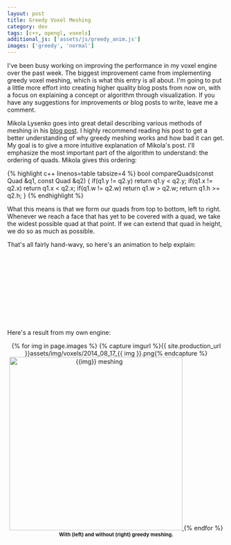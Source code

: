 ```yaml
---
layout: post
title: Greedy Voxel Meshing
category: dev
tags: [c++, opengl, voxels]
additional_js: ['assets/js/greedy_anim.js']
images: ['greedy', 'normal']
---
```


I've been busy working on improving the performance in my voxel engine over the
past week. The biggest improvement came from implementing greedy voxel meshing,
which is what this entry is all about. I'm going to put a little more effort
into creating higher quality blog posts from now on, with a focus on explaining
a concept or algorithm through visualization. If you have any suggestions for
improvements or blog posts to write, leave me a comment.

<!-- more -->

Mikola Lysenko goes into great detail describing various methods of meshing in
his [blog post](http://0fps.net/2012/06/30/meshing-in-a-minecraft-game/). I
highly recommend reading his post to get a better understanding of why greedy
meshing works and how bad it can get. My goal is to give a more intuitive
explanation of Mikola's post. I'll emphasize the most important part of the
algorithm to understand: the ordering of quads. Mikola gives this ordering:

{% highlight c++ linenos=table tabsize=4 %}
bool compareQuads(const Quad &q1, const Quad &q2) {
  if(q1.y != q2.y) return q1.y < q2.y;
  if(q1.x != q2.x) return q1.x < q2.x;
  if(q1.w != q2.w) return q1.w > q2.w;
  return q1.h >= q2.h;
}
{% endhighlight %}

What this means is that we form our quads from top to bottom, left to right.
Whenever we reach a face that has yet to be covered with a quad, we take the
widest possible quad at that point. If we can extend that quad in height, we
do so as much as possible.

That's all fairly hand-wavy, so here's an animation to help explain:

<p style="text-align: center">
  <style type="text/css" scoped>
    #greedy_anim { stroke-width: 2px; stroke-opacity: 0.8; }
    .grid rect { stroke: none; }
    .faces rect { fill: url(#quad); stroke: black; }
  </style>

  <svg id="greedy_anim" width="802" height="252"
       viewBox="-1 -1 802 252"
       shape-rendering="crispEdges">
    <defs>
      <pattern id="emptyPattern" x="0" y="0" width="10" height="10" patternUnits="userSpaceOnUse">
        <rect x="0" y="0" width="5" height="5" fill="#eeeeee"/>
        <rect x="5" y="5" width="5" height="5" fill="#eeeeee"/>
      </pattern>
      <pattern id="quad" x="0" y="0" width="10" height="10" patternUnits="userSpaceOnUse">
        <line x1="-1" y1="1" x2="1" y2="-1" stroke="black" stroke-opacity="0.25"/>
        <line x1="9" y1="11" x2="11" y2="9" stroke="black" stroke-opacity="0.25"/>
        <line x1="0" y1="10" x2="10" y2="0" stroke="black" stroke-opacity="0.25"/>
      </pattern>
    </defs>
  </svg>
</p>

Here's a result from my own engine:

<p style="text-align: center;">
	{% for img in page.images %}
		{% capture imgurl %}{{ site.production_url }}assets/img/voxels/2014_08_17_{{ img }}.png{% endcapture %}
		<a href="{{ imgurl }}">
			<img src="{{ imgurl }}" alt="{{img}} meshing" width="400"/>
		</a>
	{% endfor %}
	<br/>
	<strong><small>With (left) and without (right) greedy meshing.</small></strong>
</p>
